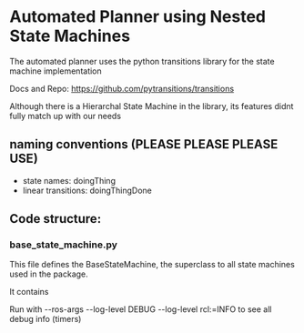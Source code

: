 # Automated Planner using Nested State Machines

The automated planner uses the python transitions library for the state machine implementation

Docs and Repo:  https://github.com/pytransitions/transitions

Although there is a Hierarchal State Machine in the library, 
its features didnt fully match up with our needs

## naming conventions (PLEASE PLEASE PLEASE USE)

 - state names: doingThing
 - linear transitions: doingThingDone

## Code structure:

### base_state_machine.py
This file defines the BaseStateMachine, the superclass to all state machines used in the package.

It contains

Run with --ros-args --log-level DEBUG --log-level rcl:=INFO to see all debug info (timers)

